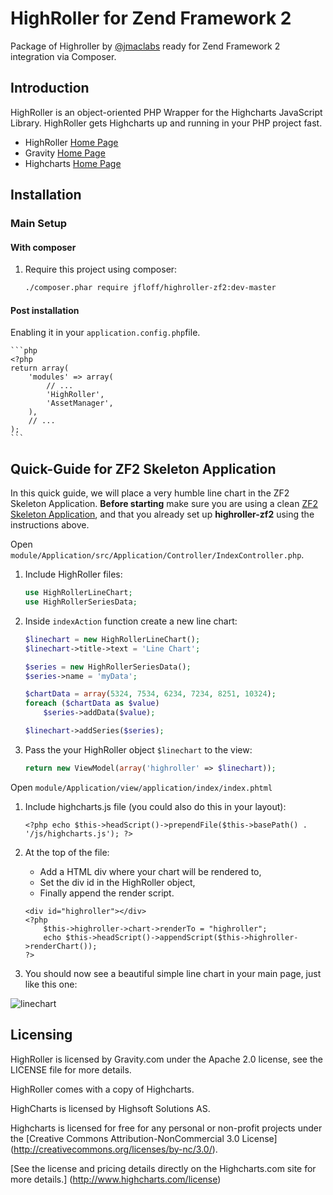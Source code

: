 HighRoller for Zend Framework 2
=======
Package of Highroller by [@jmaclabs](https://twitter.com/#!/JMACLABS) ready for Zend Framework 2 integration via Composer.


Introduction
------------
HighRoller is an object-oriented PHP Wrapper for the Highcharts JavaScript Library.
HighRoller gets Highcharts up and running in your PHP project fast.
* HighRoller [Home Page](http://highroller.io)
* Gravity [Home Page](http://gravity.com)
* Highcharts [Home Page](http://www.highcharts.com/)


Installation
------------

### Main Setup

#### With composer

1. Require this project using composer:

    ```sh
    ./composer.phar require jfloff/highroller-zf2:dev-master
    ```

#### Post installation

Enabling it in your `application.config.php`file.

    ```php
    <?php
    return array(
        'modules' => array(
            // ...
            'HighRoller',
            'AssetManager',
        ),
        // ...
    );
    ```

Quick-Guide for ZF2 Skeleton Application
------------
In this quick guide, we will place a very humble line chart in the ZF2 Skeleton Application.
**Before starting** make sure you are using a clean [ZF2 Skeleton Application](), and that you already set up **highroller-zf2** using the instructions above.

Open `module/Application/src/Application/Controller/IndexController.php`.

1. Include HighRoller files:
    ```php
    use HighRollerLineChart;
    use HighRollerSeriesData;
    ```

2. Inside `indexAction` function create a new line chart:
    ```php
    $linechart = new HighRollerLineChart();
    $linechart->title->text = 'Line Chart';

    $series = new HighRollerSeriesData();
    $series->name = 'myData';

    $chartData = array(5324, 7534, 6234, 7234, 8251, 10324);
    foreach ($chartData as $value)
        $series->addData($value);

    $linechart->addSeries($series);
    ```

3. Pass the your HighRoller object `$linechart` to the view:
    ```php
    return new ViewModel(array('highroller' => $linechart));
    ```

Open `module/Application/view/application/index/index.phtml`

1. Include highcharts.js file (you could also do this in your layout):
    ```phtml
    <?php echo $this->headScript()->prependFile($this->basePath() . '/js/highcharts.js'); ?>
    ```

2. At the top of the file:
    * Add a HTML div where your chart will be rendered to,
    * Set the div id in the HighRoller object,
    * Finally append the render script.

    ```phtml
    <div id="highroller"></div>
    <?php
        $this->highroller->chart->renderTo = "highroller";
        echo $this->headScript()->appendScript($this->highroller->renderChart());
    ?>
    ```

3. You should now see a beautiful simple line chart in your main page, just like this one:

![linechart](http://i.imgur.com/IXGd7.png)


Licensing
------------
HighRoller is licensed by Gravity.com under the Apache 2.0 license, see the LICENSE file for more details.

HighRoller comes with a copy of Highcharts.

HighCharts is licensed by Highsoft Solutions AS.

Highcharts is licensed for free for any personal or non-profit projects under the [Creative Commons Attribution-NonCommercial
3.0 License] (http://creativecommons.org/licenses/by-nc/3.0/).

[See the license and pricing details directly on the Highcharts.com site for more details.] (http://www.highcharts.com/license)
